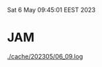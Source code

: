Sat  6 May 09:45:01 EEST 2023
# JAM
<a href='./cache/202305/06_09.log'>./cache/202305/06_09.log</a>

